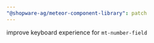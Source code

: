 ```yaml
---
"@shopware-ag/meteor-component-library": patch
---
```


improve keyboard experience for `mt-number-field`
